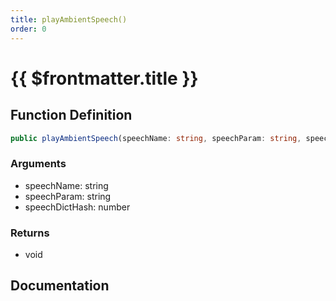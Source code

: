 ```yaml
---
title: playAmbientSpeech()
order: 0
---
```


# {{ $frontmatter.title }}

<!--@include: ./playAmbientSpeech_partial_header.md-->

## Function Definition

```ts
public playAmbientSpeech(speechName: string, speechParam: string, speechDictHash: number): void;
```

### Arguments

* speechName: string
* speechParam: string
* speechDictHash: number

### Returns

* void

## Documentation

<!--@include: ./playAmbientSpeech_partial_footer.md-->
